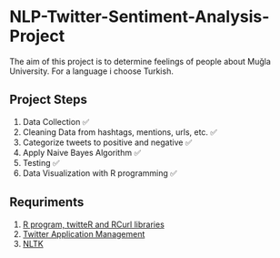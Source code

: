 # NLP-Twitter-Sentiment-Analysis-Project


The aim of this project is to determine feelings of people about Muğla University. For a language i choose Turkish. 

## Project Steps 
1. Data Collection :white_check_mark:
2. Cleaning Data from hashtags, mentions, urls, etc. :white_check_mark:
3. Categorize tweets to positive and negative :white_check_mark:
4. Apply Naive Bayes Algorithm :white_check_mark:
5. Testing :white_check_mark:
6. Data Visualization with R programming :white_check_mark:

## Requriments 
1. [R program, twitteR and RCurl libraries](https://www.r-project.org/)
2. [Twitter Application Management](https://apps.twitter.com/)
3. [NLTK](http://www.nltk.org/)
